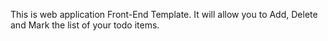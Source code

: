 This is web application Front-End Template. It will allow you to Add, Delete and Mark the list of your todo items.
